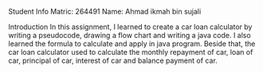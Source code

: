 Student Info
Matric: 264491
Name: Ahmad ikmah bin sujali

Introduction
In this assignment, I learned to create a car loan calculator by writing a pseudocode, drawing a flow chart and writing a java code. I also learned the formula to calculate and apply in java program. Beside that, the car loan calculator used to calculate the monthly repayment of car, loan of car, principal of car, interest of car and balance payment of car.
